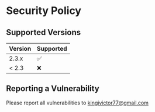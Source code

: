# Security Policy

## Supported Versions


| Version | Supported          |
| ------- | ------------------ |
| 2.3.x   | :white_check_mark: |
| < 2.3   | :x:                |

## Reporting a Vulnerability

Please report all vulnerabilities to kingivictor77@gmail.com

